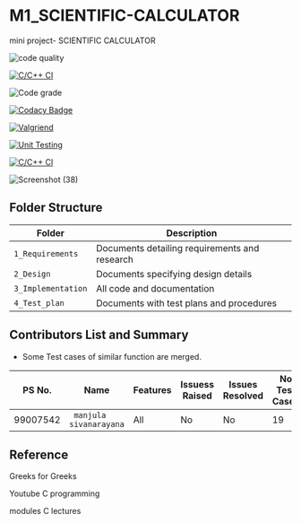 # M1_SCIENTIFIC-CALCULATOR
mini project- SCIENTIFIC CALCULATOR


![code quality ](https://api.codiga.io/project/30973/score/svg)

[![C/C++ CI](https://github.com/siva-lpu/M1_SCIENTIFIC-CALCULATOR_UTIL/actions/workflows/c-cpp.yml/badge.svg?event=check_run)](https://github.com/siva-lpu/M1_SCIENTIFIC-CALCULATOR_UTIL/actions/workflows/c-cpp.yml)

![Code grade](https://api.codiga.io/project/30973/status/svg)

[![Codacy Badge](https://app.codacy.com/project/badge/Grade/4de87119b9124c8ab3f15a25a0b85379)](https://www.codacy.com/gh/siva-lpu/M1_SCIENTIFIC-CALCULATOR_UTIL/dashboard?utm_source=github.com&amp;utm_medium=referral&amp;utm_content=siva-lpu/M1_SCIENTIFIC-CALCULATOR_UTIL&amp;utm_campaign=Badge_Grade)

[![Valgriend](https://github.com/siva-lpu/M1_SCIENTIFIC-CALCULATOR_UTIL/actions/workflows/Val.yml/badge.svg)](https://github.com/siva-lpu/M1_SCIENTIFIC-CALCULATOR_UTIL/actions/workflows/Val.yml)

[![Unit Testing](https://github.com/siva-lpu/M1_SCIENTIFIC-CALCULATOR_UTIL/actions/workflows/Unit.yml/badge.svg)](https://github.com/siva-lpu/M1_SCIENTIFIC-CALCULATOR_UTIL/actions/workflows/Unit.yml)
 
[![C/C++ CI](https://github.com/siva-lpu/M1_SCIENTIFIC-CALCULATOR_UTIL/actions/workflows/c-cpp.yml/badge.svg?event=check_run)](https://github.com/siva-lpu/M1_SCIENTIFIC-CALCULATOR_UTIL/actions/workflows/c-cpp.yml)


![Screenshot (38)](https://user-images.githubusercontent.com/62956242/153452868-2480a1c8-26e6-4e16-b2fc-456f7f4144af.png)




## Folder Structure

Folder             | Description
-------------------| -----------------------------------------
`1_Requirements`   | Documents detailing requirements and research
`2_Design`         | Documents specifying design details
`3_Implementation` | All code and documentation
`4_Test_plan`      | Documents with test plans and procedures


## Contributors List and Summary

 - Some Test cases of similar function are merged.
 
PS No. |  Name   |    Features    | Issuess Raised |Issues Resolved|No Test Cases|Test Case Pass
-------|---------|----------------|----------------|---------------|-------------|--------------
99007542 | ` manjula sivanarayana`  | All |  No     |  No   | 19  |19    
    


## Reference

Greeks for Greeks

Youtube C programming

modules C lectures
